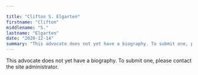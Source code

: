 ```yaml
---

title: "Clifton S. Elgarten"
firstname: "Clifton"
middlename: "S."
lastname: "Elgarten"
date: "2020-12-14"
summary: "This advocate does not yet have a biography. To submit one, please contact the site administrator."
---
```

This advocate does not yet have a biography. To submit one, please contact the site administrator.

